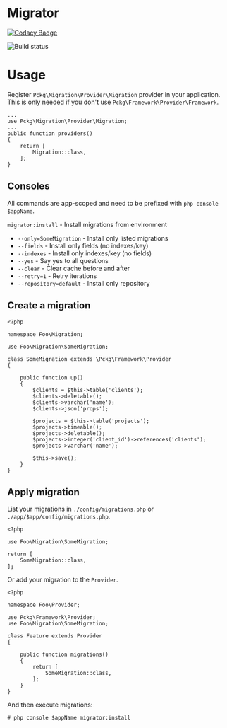 # Migrator

[![Codacy Badge](https://api.codacy.com/project/badge/Grade/799bca98727a49a2807b5a613440a19c)](https://www.codacy.com/app/schtr4jh/migrator?utm_source=github.com&utm_medium=referral&utm_content=pckg/migrator&utm_campaign=badger)

![Build status](https://github.com/pckg/migrator/workflows/Pckg%20Migrator%20CI/badge.svg)

# Usage

Register `Pckg\Migration\Provider\Migration` provider in your application. This is only needed if you don't
use `Pckg\Framework\Provider\Framework`.

```
...
use Pckg\Migration\Provider\Migration;
...
public function providers()
{
    return [
        Migration::class,
    ];
}
```

## Consoles

All commands are app-scoped and need to be prefixed with `php console $appName`.

`migrator:install` - Install migrations from environment

- `--only=SomeMigration` - Install only listed migrations
- `--fields` - Install only fields (no indexes/key)
- `--indexes` - Install only indexes/key (no fields)
- `--yes` - Say yes to all questions
- `--clear` - Clear cache before and after
- `--retry=1` - Retry iterations
- `--repository=default` - Install only repository

## Create a migration

```
<?php

namespace Foo\Migration;

use Foo\Migration\SomeMigration;

class SomeMigration extends \Pckg\Framework\Provider
{

    public function up()
    {
        $clients = $this->table('clients');
        $clients->deletable();
        $clients->varchar('name');
        $clients->json('props');
        
        $projects = $this->table('projects');
        $projects->timeable();
        $projects->deletable();
        $projects->integer('client_id')->references('clients');
        $projects->varchar('name');
        
        $this->save();
    }
}
```

## Apply migration

List your migrations in `./config/migrations.php` or `./app/$app/config/migrations.php`.

```
<?php

use Foo\Migration\SomeMigration;

return [
    SomeMigration::class,
];
```

Or add your migration to the `Provider`.

```
<?php

namespace Foo\Provider;

use Pckg\Framework\Provider;
use Foo\Migration\SomeMigration;

class Feature extends Provider
{

    public function migrations()
    {
        return [
            SomeMigration::class,
        ];
    }
}
```

And then execute migrations:

`# php console $appName migrator:install`
